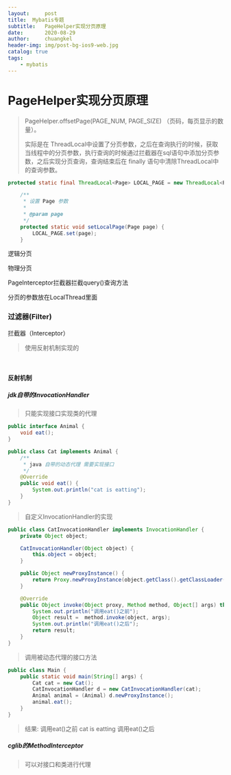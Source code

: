 ```yaml
---
layout:     post
title:	Mybatis专题
subtitle: 	PageHelper实现分页原理
date:       2020-08-29
author:     chuangkel
header-img: img/post-bg-ios9-web.jpg
catalog: true
tags:
    - mybatis
---
```

# PageHelper实现分页原理



>  PageHelper.offsetPage(PAGE_NUM, PAGE_SIZE) （页码，每页显示的数量）。
>
> 实际是在 ThreadLocal中设置了分页参数，之后在查询执行的时候，获取当线程中的分页参数，执行查询的时候通过拦截器在sql语句中添加分页参数，之后实现分页查询，查询结束后在 finally 语句中清除ThreadLocal中的查询参数。



```java
protected static final ThreadLocal<Page> LOCAL_PAGE = new ThreadLocal<Page>();

    /**
     * 设置 Page 参数
     *
     * @param page
     */
    protected static void setLocalPage(Page page) {
        LOCAL_PAGE.set(page);
    }
```

逻辑分页



物理分页

PageInterceptor拦截器拦截query()查询方法

分页的参数放在LocalThread里面



### 过滤器(Filter)



拦截器（Interceptor）

> 使用反射机制实现的

​	

#### 反射机制

##### jdk自带的InvocationHandler

> 只能实现接口实现类的代理

```java
public interface Animal {
    void eat();
}
```

```java
public class Cat implements Animal {
    /**
     * java 自带的动态代理 需要实现接口
     */
    @Override
    public void eat() {
        System.out.println("cat is eatting");
    }
}
```

> 自定义InvocationHandler的实现

```java
public class CatInvocationHandler implements InvocationHandler {
    private Object object;

    CatInvocationHandler(Object object) {
        this.object = object;
    }

    public Object newProxyInstance() {
        return Proxy.newProxyInstance(object.getClass().getClassLoader(), object.getClass().getInterfaces(), this);
    }

    @Override
    public Object invoke(Object proxy, Method method, Object[] args) throws Throwable {
        System.out.println("调用eat()之前");
        Object result =  method.invoke(object, args);
        System.out.println("调用eat()之后");
        return result;
    }
}
```

> 调用被动态代理的接口方法

```java
public class Main {
    public static void main(String[] args) {
        Cat cat = new Cat();
        CatInvocationHandler d = new CatInvocationHandler(cat);
        Animal animal = (Animal) d.newProxyInstance();
        animal.eat();
    }
}
```

> 结果:
> 调用eat()之前
> cat is eatting
> 调用eat()之后

##### cglib的MethodInterceptor

> 可以对接口和类进行代理